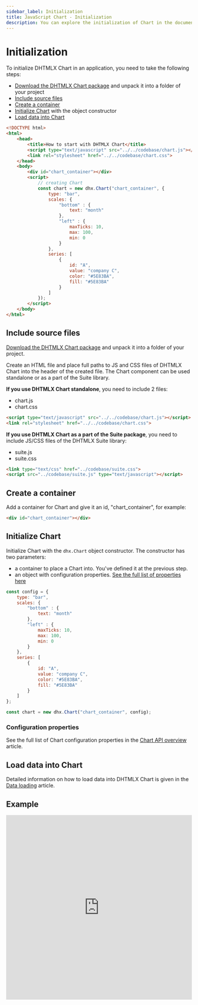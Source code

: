 ```yaml
---
sidebar_label: Initialization
title: JavaScript Chart - Initialization 
description: You can explore the initialization of Chart in the documentation of the DHTMLX JavaScript UI library. Browse developer guides and API reference, try out code examples and live demos, and download a free 30-day evaluation version of DHTMLX Suite 7.
---
```


# Initialization

To initialize DHTMLX Chart in an application, you need to take the following steps:

- [Download the DHTMLX Chart package](https://dhtmlx.com/docs/products/dhtmlxChart/download.shtml) and unpack it into a folder of your project
- [Include source files](#include-source-files)
- [Create a container](#create-a-container)
- [Initialize Chart](#initialize-chart) with the object constructor
- [Load data into Chart](#load-data-into-chart)

~~~html
<!DOCTYPE html>
<html>
    <head>
        <title>How to start with DHTMLX Chart</title>         
        <script type="text/javascript" src="../../codebase/chart.js"></script>
        <link rel="stylesheet" href="../../codebase/chart.css">
    </head>
    <body>
    	<div id="chart_container"></div>
        <script>
            // creating Chart 
            const chart = new dhx.Chart("chart_container", {
    			type: "bar",
				scales: {
					"bottom" : {
						text: "month"
					},
					"left" : {
						maxTicks: 10,
						max: 100,
						min: 0
					}
				},
				series: [
					{
						id: "A",
						value: "company C",
						color: "#5E83BA",						
						fill: "#5E83BA"						
					}
				]
			});
        </script>
    </body>
</html>
~~~

## Include source files

[Download the DHTMLX Chart package](https://dhtmlx.com/docs/products/dhtmlxChart/download.shtml) and unpack it into a folder of your project.

Create an HTML file and place full paths to JS and CSS files of DHTMLX Chart into the header of the created file. The Chart component can be used standalone or as a part of the Suite library.

**If you use DHTMLX Chart standalone**, you need to include 2 files:

- chart.js
- chart.css

~~~html title="index.html"
<script type="text/javascript" src="../../codebase/chart.js"></script>
<link rel="stylesheet" href="../../codebase/chart.css">
~~~

**If you use DHTMLX Chart as a part of the Suite package**, you need to include JS/CSS files of the DHTMLX Suite library:

- suite.js
- suite.css

~~~html title="index.html"
<link type="text/css" href="../codebase/suite.css">
<script src="../codebase/suite.js" type="text/javascript"></script>
~~~

## Create a container 

Add a container for Chart and give it an id, "chart_container", for example: 

~~~html title="index.html"
<div id="chart_container"></div>
~~~

## Initialize Chart

Initialize Chart with the `dhx.Chart` object constructor. The constructor has two parameters:

- a container to place a Chart into. You've defined it at the previous step.
- an object with configuration properties. [See the full list of properties here](chart/api/api_overview.md#properties)

~~~js title="index.js"
const config = {
	type: "bar",
    scales: {
    	"bottom" : {
    		text: "month"
    	},
    	"left" : {
    		maxTicks: 10,
    		max: 100,
    		min: 0
    	}
    },
    series: [
    	{
    		id: "A",
    		value: "company C",
    		color: "#5E83BA",						
    		fill: "#5E83BA"						
    	}
    ]
};

const chart = new dhx.Chart("chart_container", config);
~~~

### Configuration properties

See the full list of Chart configuration properties in the [Chart API overview](chart/api/api_overview.md#properties) article.

## Load data into Chart

Detailed information on how to load data into DHTMLX Chart is given in the [Data loading](chart/data_loading.md) article.

## Example

<iframe src="https://snippet.dhtmlx.com/id9nbujd?mode=js" frameborder="0" class="snippet_iframe" width="100%" height="500"></iframe>
